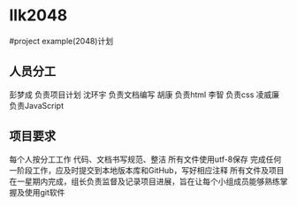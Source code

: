 llk2048
===========

#project example(2048)计划
## 人员分工
彭梦成 负责项目计划
沈环宇 负责文档编写
胡康 负责html
李智 负责css
凌威廉 负责JavaScript
## 项目要求
每个人按分工工作
代码、文档书写规范、整洁
所有文件使用utf-8保存
完成任何一阶段工作，应及时提交到本地版本库和GitHub，写好相应注释
所有文件及项目在一星期内完成，组长负责监督及记录项目进展，旨在让每个小组成员能够熟练掌握及使用git软件
